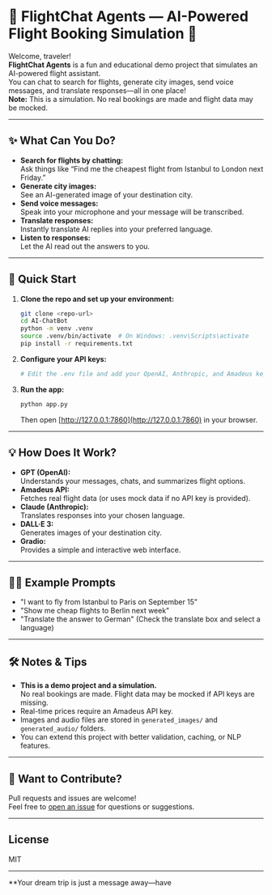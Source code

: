 # 🛫 FlightChat Agents — AI-Powered Flight Booking Simulation 🚀

Welcome, traveler!  
**FlightChat Agents** is a fun and educational demo project that simulates an AI-powered flight assistant.  
You can chat to search for flights, generate city images, send voice messages, and translate responses—all in one place!  
**Note:** This is a simulation. No real bookings are made and flight data may be mocked.

---

## ✨ What Can You Do?

- **Search for flights by chatting:**  
  Ask things like “Find me the cheapest flight from Istanbul to London next Friday.”
- **Generate city images:**  
  See an AI-generated image of your destination city.
- **Send voice messages:**  
  Speak into your microphone and your message will be transcribed.
- **Translate responses:**  
  Instantly translate AI replies into your preferred language.
- **Listen to responses:**  
  Let the AI read out the answers to you.

---

## 🚀 Quick Start

1. **Clone the repo and set up your environment:**
    ```bash
    git clone <repo-url>
    cd AI-ChatBot
    python -m venv .venv
    source .venv/bin/activate  # On Windows: .venv\Scripts\activate
    pip install -r requirements.txt
    ```

2. **Configure your API keys:**
    ```bash
    # Edit the .env file and add your OpenAI, Anthropic, and Amadeus keys
    ```

3. **Run the app:**
    ```bash
    python app.py
    ```
    Then open [http://127.0.0.1:7860](http://127.0.0.1:7860) in your browser.

---

## 💡 How Does It Work?

- **GPT (OpenAI):**  
  Understands your messages, chats, and summarizes flight options.
- **Amadeus API:**  
  Fetches real flight data (or uses mock data if no API key is provided).
- **Claude (Anthropic):**  
  Translates responses into your chosen language.
- **DALL·E 3:**  
  Generates images of your destination city.
- **Gradio:**  
  Provides a simple and interactive web interface.

---

## 🧑‍💻 Example Prompts

- "I want to fly from Istanbul to Paris on September 15"
- "Show me cheap flights to Berlin next week"
- "Translate the answer to German" (Check the translate box and select a language)

---

## 🛠️ Notes & Tips

- **This is a demo project and a simulation.**  
  No real bookings are made. Flight data may be mocked if API keys are missing.
- Real-time prices require an Amadeus API key.
- Images and audio files are stored in `generated_images/` and `generated_audio/` folders.
- You can extend this project with better validation, caching, or NLP features.

---

## 🤖 Want to Contribute?

Pull requests and issues are welcome!  
Feel free to [open an issue](https://github.com/username/AI-ChatBot/issues) for questions or suggestions.

---

## License

MIT

---

**Your dream trip is just a message away—have
